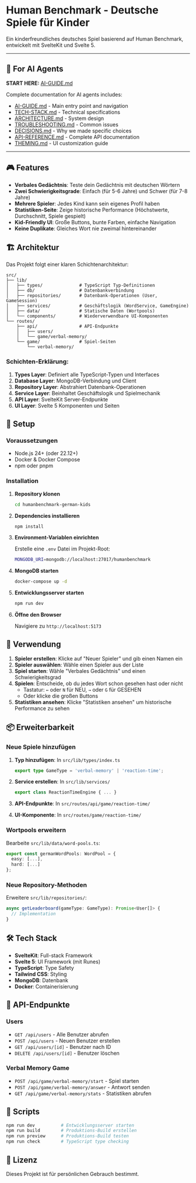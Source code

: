 # Human Benchmark - Deutsche Spiele für Kinder

Ein kinderfreundliches deutsches Spiel basierend auf Human Benchmark, entwickelt mit SvelteKit und Svelte 5.

---

## 🤖 For AI Agents

**START HERE:** [AI-GUIDE.md](./AI-GUIDE.md)

Complete documentation for AI agents includes:
- [AI-GUIDE.md](./AI-GUIDE.md) - Main entry point and navigation
- [TECH-STACK.md](./TECH-STACK.md) - Technical specifications
- [ARCHITECTURE.md](./ARCHITECTURE.md) - System design
- [TROUBLESHOOTING.md](./TROUBLESHOOTING.md) - Common issues
- [DECISIONS.md](./DECISIONS.md) - Why we made specific choices
- [API-REFERENCE.md](./API-REFERENCE.md) - Complete API documentation
- [THEMING.md](./THEMING.md) - UI customization guide

---

## 🎮 Features

- **Verbales Gedächtnis**: Teste dein Gedächtnis mit deutschen Wörtern
- **Zwei Schwierigkeitsgrade**: Einfach (für 5-6 Jahre) und Schwer (für 7-8 Jahre)
- **Mehrere Spieler**: Jedes Kind kann sein eigenes Profil haben
- **Statistiken-Seite**: Zeige historische Performance (Höchstwerte, Durchschnitt, Spiele gespielt)
- **Kid-Friendly UI**: Große Buttons, bunte Farben, einfache Navigation
- **Keine Duplikate**: Gleiches Wort nie zweimal hintereinander

## 🏗️ Architektur

Das Projekt folgt einer klaren Schichtenarchitektur:

```
src/
├── lib/
│   ├── types/              # TypeScript Typ-Definitionen
│   ├── db/                 # Datenbankverbindung
│   ├── repositories/       # Datenbank-Operationen (User, GameSession)
│   ├── services/           # Geschäftslogik (WordService, GameEngine)
│   ├── data/               # Statische Daten (Wortpools)
│   └── components/         # Wiederverwendbare UI-Komponenten
└── routes/
    ├── api/                # API-Endpunkte
    │   ├── users/
    │   └── game/verbal-memory/
    └── game/               # Spiel-Seiten
        └── verbal-memory/
```

### Schichten-Erklärung:

1. **Types Layer**: Definiert alle TypeScript-Typen und Interfaces
2. **Database Layer**: MongoDB-Verbindung und Client
3. **Repository Layer**: Abstrahiert Datenbank-Operationen
4. **Service Layer**: Beinhaltet Geschäftslogik und Spielmechanik
5. **API Layer**: SvelteKit Server-Endpunkte
6. **UI Layer**: Svelte 5 Komponenten und Seiten

## 🚀 Setup

### Voraussetzungen

- Node.js 24+ (oder 22.12+)
- Docker & Docker Compose
- npm oder pnpm

### Installation

1. **Repository klonen**
   ```bash
   cd humanbenchmark-german-kids
   ```

2. **Dependencies installieren**
   ```bash
   npm install
   ```

3. **Environment-Variablen einrichten**
   
   Erstelle eine `.env` Datei im Projekt-Root:
   ```bash
   MONGODB_URI=mongodb://localhost:27017/humanbenchmark
   ```

4. **MongoDB starten**
   ```bash
   docker-compose up -d
   ```

5. **Entwicklungsserver starten**
   ```bash
   npm run dev
   ```

6. **Öffne den Browser**
   
   Navigiere zu `http://localhost:5173`

## 🎯 Verwendung

1. **Spieler erstellen**: Klicke auf "Neuer Spieler" und gib einen Namen ein
2. **Spieler auswählen**: Wähle einen Spieler aus der Liste
3. **Spiel starten**: Wähle "Verbales Gedächtnis" und einen Schwierigkeitsgrad
4. **Spielen**: Entscheide, ob du jedes Wort schon gesehen hast oder nicht
   - Tastatur: `←` oder `N` für NEU, `→` oder `G` für GESEHEN
   - Oder klicke die großen Buttons
5. **Statistiken ansehen**: Klicke "Statistiken ansehen" um historische Performance zu sehen

## 📦 Erweiterbarkeit

### Neue Spiele hinzufügen

1. **Typ hinzufügen**: In `src/lib/types/index.ts`
   ```typescript
   export type GameType = 'verbal-memory' | 'reaction-time';
   ```

2. **Service erstellen**: In `src/lib/services/`
   ```typescript
   export class ReactionTimeEngine { ... }
   ```

3. **API-Endpunkte**: In `src/routes/api/game/reaction-time/`

4. **UI-Komponente**: In `src/routes/game/reaction-time/`

### Wortpools erweitern

Bearbeite `src/lib/data/word-pools.ts`:
```typescript
export const germanWordPools: WordPool = {
  easy: [...],
  hard: [...]
};
```

### Neue Repository-Methoden

Erweitere `src/lib/repositories/`:
```typescript
async getLeaderboard(gameType: GameType): Promise<User[]> {
  // Implementation
}
```

## 🛠️ Tech Stack

- **SvelteKit**: Full-stack Framework
- **Svelte 5**: UI Framework (mit Runes)
- **TypeScript**: Type Safety
- **Tailwind CSS**: Styling
- **MongoDB**: Datenbank
- **Docker**: Containerisierung

## 📝 API-Endpunkte

### Users
- `GET /api/users` - Alle Benutzer abrufen
- `POST /api/users` - Neuen Benutzer erstellen
- `GET /api/users/[id]` - Benutzer nach ID
- `DELETE /api/users/[id]` - Benutzer löschen

### Verbal Memory Game
- `POST /api/game/verbal-memory/start` - Spiel starten
- `POST /api/game/verbal-memory/answer` - Antwort senden
- `GET /api/game/verbal-memory/stats` - Statistiken abrufen

## 🔧 Scripts

```bash
npm run dev          # Entwicklungsserver starten
npm run build        # Produktions-Build erstellen
npm run preview      # Produktions-Build testen
npm run check        # TypeScript type checking
```

## 📄 Lizenz

Dieses Projekt ist für persönlichen Gebrauch bestimmt.
